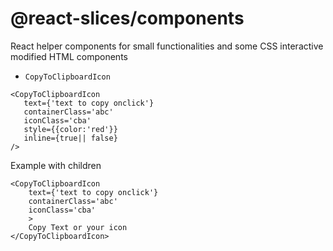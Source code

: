 # @react-slices/components

React helper components for small functionalities and some CSS interactive modified HTML components

-   `CopyToClipboardIcon`

```
<CopyToClipboardIcon
   text={'text to copy onclick'}
   containerClass='abc'
   iconClass='cba'
   style={{color:'red'}}
   inline={true|| false}
/>
```

Example with children

```
<CopyToClipboardIcon
    text={'text to copy onclick'}
    containerClass='abc'
    iconClass='cba'
    >
    Copy Text or your icon
</CopyToClipboardIcon>
```
